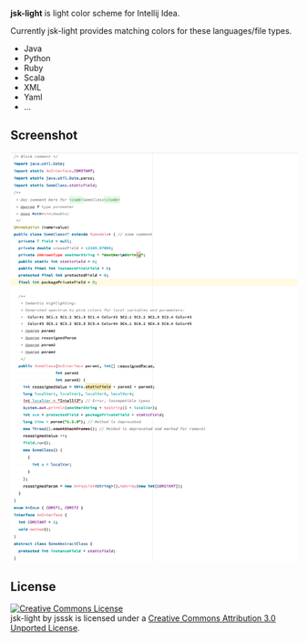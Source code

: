 **jsk-light** is light color scheme for Intellij Idea.

Currently jsk-light provides matching colors for these languages/file types.

* Java
* Python
* Ruby
* Scala
* XML
* Yaml
*  ...


## Screenshot
![Screenshot](assets/screenshot.png)


## License

<a rel="license" href="http://creativecommons.org/licenses/by/3.0/"><img alt="Creative Commons License" style="border-width:0" src="http://i.creativecommons.org/l/by/3.0/88x31.png" /></a><br /><span xmlns:dct="http://purl.org/dc/terms/" property="dct:title">jsk-light</span> by <span xmlns:cc="http://creativecommons.org/ns#" property="cc:attributionName">jsssk</span> is licensed under a <a rel="license" href="http://creativecommons.org/licenses/by/3.0/">Creative Commons Attribution 3.0 Unported License</a>.


  [1]: http://www.decodified.com/misc/2011/06/15/blueforest-a-dark-color-scheme-for-intellij-idea.html
